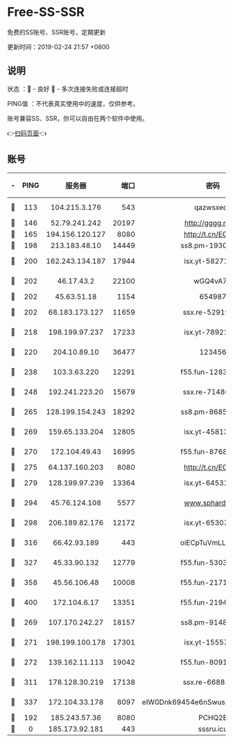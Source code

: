 # Free-SS-SSR

免费的SS账号、SSR账号，定期更新

更新时间：2019-02-24 21:57 +0800

## 说明

状态     ：🙂 - 良好 🙁 - 多次连接失败或连接超时

PING值   ：不代表真实使用中的速度，仅供参考。

账号兼容SS、SSR，你可以自由在两个软件中使用。

👉[扫码页面](https://liesauer.github.io/free-ss-ssr.github.io/)👈

## 账号

|-|PING|服务器|端口|密码|加密方式|区域|
|:----:|:----:|:-----:|-----:|:----:|:----:|:----:|
|🙂|113|104.215.3.176|543|qazwsxedc|aes-256-gcm|JP|
|🙂|146|52.79.241.242|20197|http://gggg.rocks|chacha20|KR|
|🙂|165|194.156.120.127|8080|http://t.cn/EGJIyrl|rc4-md5|RU|
|🙂|198|213.183.48.10|14449|ss8.pm-19302630|rc4-md5|RU|
|🙂|200|162.243.134.187|17944|isx.yt-58271425|aes-256-cfb|US|
|🙂|202|46.17.43.2|22100|wGQ4vA7D|aes-256-gcm|RU|
|🙂|202|45.63.51.18|1154|654987|chacha20|US|
|🙂|202|68.183.173.127|11659|ssx.re-52919740|aes-256-cfb|US|
|🙂|218|198.199.97.237|17233|isx.yt-78921785|aes-256-cfb|US|
|🙂|220|204.10.89.10|36477|123456|aes-256-cfb|US|
|🙂|238|103.3.63.220|12291|f55.fun-12834026|aes-256-cfb|SG|
|🙂|248|192.241.223.20|15679|ssx.re-71480022|aes-256-cfb|US|
|🙂|265|128.199.154.243|18292|ss8.pm-86852078|aes-256-cfb|SG|
|🙂|269|159.65.133.204|12805|isx.yt-45813634|aes-256-cfb|SG|
|🙂|270|172.104.49.43|16995|f55.fun-87684540|aes-256-cfb|SG|
|🙂|275|64.137.160.203|8080|http://t.cn/EGJIyrl|rc4-md5|CA|
|🙂|279|128.199.97.239|13364|isx.yt-64531028|aes-256-cfb|SG|
|🙂|294|45.76.124.108|5577|www.sphard.com|aes-256-cfb|AU|
|🙂|298|206.189.82.176|12172|isx.yt-65307149|aes-256-cfb|SG|
|🙂|316|66.42.93.189|443|oiECpTuVmLLxk4Ts|aes-256-cfb|US|
|🙂|327|45.33.90.132|12779|f55.fun-53037025|aes-256-cfb|US|
|🙂|358|45.56.106.48|10008|f55.fun-21710471|aes-256-cfb|US|
|🙂|400|172.104.6.17|13351|f55.fun-21946143|aes-256-cfb|US|
|🙂|269|107.170.242.27|18157|ss8.pm-91485344|aes-256-cfb|US|
|🙂|271|198.199.100.178|17301|isx.yt-15557891|aes-256-cfb|US|
|🙂|272|139.162.11.113|19042|f55.fun-80913463|aes-256-cfb|SG|
|🙂|311|178.128.30.219|17138|ssx.re-66881258|aes-256-cfb|SG|
|🙂|337|172.104.33.178|8097|eIW0Dnk69454e6nSwuspv9DmS201tQ0D|aes-256-cfb|SG|
|🙁|192|185.243.57.36|8080|PCHQ2E|rc4-md5|US|
|🙁|0|185.173.92.181|443|sssru.icu|rc4-md5|RU|
